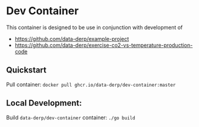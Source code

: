 # Dev Container
This container is designed to be use in conjunction with development of 
* https://github.com/data-derp/example-project
* https://github.com/data-derp/exercise-co2-vs-temperature-production-code

## Quickstart
Pull container: `docker pull ghcr.io/data-derp/dev-container:master`

## Local Development:
Build `data-derp/dev-container` container: `./go build` 